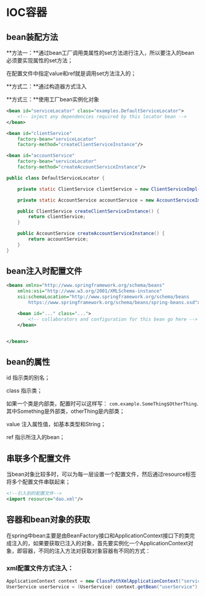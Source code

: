 #  IOC容器

## bean装配方法

**方法一：**通过bean工厂调用类属性的set方法进行注入，所以要注入的bean必须要实现属性的set方法；

在配置文件中指定value和ref就是调用set方法注入的；

**方式二：**通过构造器方式注入

**方式三：**使用工厂bean实例化对象

```xml
<bean id="serviceLocator" class="examples.DefaultServiceLocator">
    <!-- inject any dependencies required by this locator bean -->
</bean>

<bean id="clientService"
    factory-bean="serviceLocator"
    factory-method="createClientServiceInstance"/>

<bean id="accountService"
    factory-bean="serviceLocator"
    factory-method="createAccountServiceInstance"/>
```

```java
public class DefaultServiceLocator {

    private static ClientService clientService = new ClientServiceImpl();

    private static AccountService accountService = new AccountServiceImpl();

    public ClientService createClientServiceInstance() {
        return clientService;
    }

    public AccountService createAccountServiceInstance() {
        return accountService;
    }
}
```







## bean注入时配置文件

```xml
<beans xmlns="http://www.springframework.org/schema/beans"
    xmlns:xsi="http://www.w3.org/2001/XMLSchema-instance"
    xsi:schemaLocation="http://www.springframework.org/schema/beans
        https://www.springframework.org/schema/beans/spring-beans.xsd">

    <bean id="..." class="...">  
        <!-- collaborators and configuration for this bean go here -->
    </bean>


</beans>
```

## bean的属性

id 指示类的别名；

class 指示类；

如果一个类是内部类，配置时可以这样写： `com.example.SomeThing$OtherThing`. 其中Something是外部类，otherThing是内部类；

value 注入属性值，如基本类型和String；

ref 指示所注入的bean；

## 串联多个配置文件

当bean对象比较多时，可以为每一层设置一个配置文件，然后通过resource标签将多个配置文件串联起来；

```xml
<!--引入别的配置文件-->
<import resource="dao.xml"/>
```



## 容器和bean对象的获取

在spring中bean主要是由BeanFactory接口和ApplicationContext接口下的类完成注入的，如果要获取已注入的对象，首先要实例化一个ApplicationContext对象，即容器，不同的注入方法对获取对象容器有不同的方式：

### xml配置文件方式注入：

```java
ApplicationContext context = new ClassPathXmlApplicationContext("service.xml");
UserService userService = (UserService) context.getBean("userService");
```